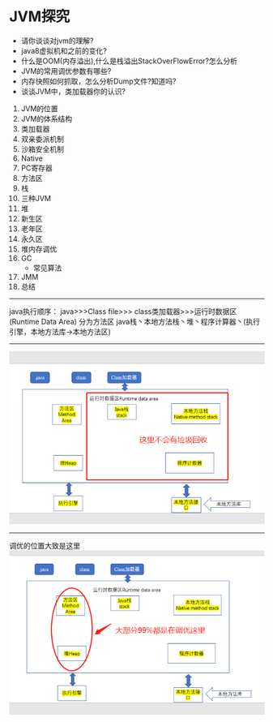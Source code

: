 # JVM探究
- 请你谈谈对jvm的理解?
- java8虚拟机和之前的变化?
- 什么是OOM(内存溢出),什么是栈溢出StackOverFlowError?怎么分析
- JVM的常用调优参数有哪些?
- 内存快照如何抓取，怎么分析Dump文件?知道吗?
- 谈谈JVM中，类加载器你的认识?

1. JVM的位置
2. JVM的体系结构
3. 类加载器
4. 双亲委派机制
5. 沙箱安全机制
6. Native
7. PC寄存器
8. 方法区
9. 栈
10. 三种JVM
11. 堆
12. 新生区
13. 老年区
14. 永久区
15. 堆内存调优
16. GC
    - 常见算法
17. JMM
18. 总结

---
java执行顺序：
java>>>Class file>>> class类加载器>>>运行时数据区(Runtime Data Area)
分为方法区 java栈丶本地方法栈丶堆丶程序计算器丶(执行引擎，本地方法库->本地方法区)

---
![img.png](img.png)

---
调优的位置大致是这里
![img_1.png](img_1.png)

